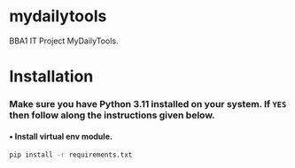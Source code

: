 # mydailytools
BBA1 IT Project MyDailyTools.

# Installation

### Make sure you have Python 3.11 installed on your system. If `YES` then follow along the instructions given below.

#### • Install virtual env module.
```bash
pip install -r requirements.txt
```

